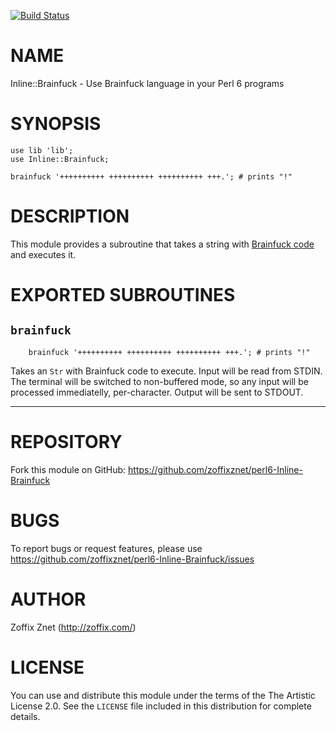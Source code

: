 [![Build Status](https://travis-ci.org/zoffixznet/perl6-Inline-Brainfuck.svg)](https://travis-ci.org/zoffixznet/perl6-Inline-Brainfuck)

# NAME

Inline::Brainfuck - Use Brainfuck language in your Perl 6 programs

# SYNOPSIS

```perl6
use lib 'lib';
use Inline::Brainfuck;

brainfuck '++++++++++ ++++++++++ ++++++++++ +++.'; # prints "!"
```

# DESCRIPTION

This module provides a subroutine that takes a string with
[Brainfuck code](https://en.wikipedia.org/wiki/Brainfuck) and executes it.

# EXPORTED SUBROUTINES

## `brainfuck`

```perl6
    brainfuck '++++++++++ ++++++++++ ++++++++++ +++.'; # prints "!"
```

Takes an `Str` with Brainfuck code to execute. Input will be read
from STDIN. The terminal will be switched to non-buffered mode, so any input
will be processed immediatelly, per-character. Output will be sent to STDOUT.

----

# REPOSITORY

Fork this module on GitHub:
https://github.com/zoffixznet/perl6-Inline-Brainfuck

# BUGS

To report bugs or request features, please use
https://github.com/zoffixznet/perl6-Inline-Brainfuck/issues

# AUTHOR

Zoffix Znet (http://zoffix.com/)

# LICENSE

You can use and distribute this module under the terms of the
The Artistic License 2.0. See the `LICENSE` file included in this
distribution for complete details.
